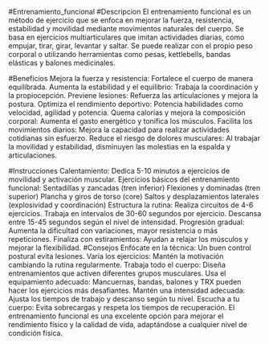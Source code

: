 #Entrenamiento_funcional
#Descripcion 
El entrenamiento funcional es un método de ejercicio que se enfoca en mejorar la fuerza, resistencia, estabilidad y movilidad mediante movimientos naturales del cuerpo. Se basa en ejercicios multiarticulares que imitan actividades diarias, como empujar, tirar, girar, levantar y saltar. Se puede realizar con el propio peso corporal o utilizando herramientas como pesas, kettlebells, bandas elásticas y balones medicinales.


#Beneficios 
Mejora la fuerza y resistencia: Fortalece el cuerpo de manera equilibrada.
Aumenta la estabilidad y el equilibrio: Trabaja la coordinación y la propiocepción.
Previene lesiones: Refuerza las articulaciones y mejora la postura.
Optimiza el rendimiento deportivo: Potencia habilidades como velocidad, agilidad y potencia.
Quema calorías y mejora la composición corporal: Aumenta el gasto energético y tonifica los músculos.
Facilita los movimientos diarios: Mejora la capacidad para realizar actividades cotidianas sin esfuerzo.
Reduce el riesgo de dolores musculares: Al trabajar la movilidad y estabilidad, disminuyen las molestias en la espalda y articulaciones.

#Instrucciones
Calentamiento: Dedica 5-10 minutos a ejercicios de movilidad y activación muscular.
Ejercicios básicos del entrenamiento funcional:
Sentadillas y zancadas (tren inferior)
Flexiones y dominadas (tren superior)
Plancha y giros de torso (core)
Saltos y desplazamientos laterales (explosividad y coordinación)
Estructura la rutina:
Realiza circuitos de 4-6 ejercicios.
Trabaja en intervalos de 30-60 segundos por ejercicio.
Descansa entre 15-45 segundos según el nivel de intensidad.
Progresión gradual: Aumenta la dificultad con variaciones, mayor resistencia o más repeticiones.
Finaliza con estiramientos: Ayudan a relajar los músculos y mejorar la flexibilidad.
#Consejos
Enfócate en la técnica: Un buen control postural evita lesiones.
Varía los ejercicios: Mantén la motivación cambiando la rutina regularmente.
Trabaja todo el cuerpo: Diseña entrenamientos que activen diferentes grupos musculares.
Usa el equipamiento adecuado: Mancuernas, bandas, balones y TRX pueden hacer los ejercicios más desafiantes.
Mantén una intensidad adecuada: Ajusta los tiempos de trabajo y descanso según tu nivel.
Escucha a tu cuerpo: Evita sobrecargas y respeta los tiempos de recuperación.
El entrenamiento funcional es una excelente opción para mejorar el rendimiento físico y la calidad de vida, adaptándose a cualquier nivel de condición física.








